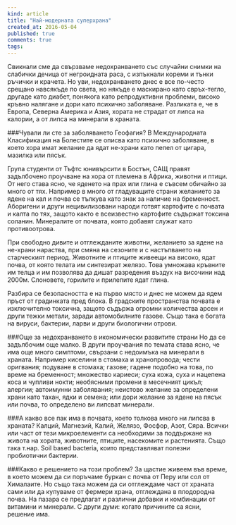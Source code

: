 ```yaml
---
kind: article
title: "Най-модерната суперхрана"
created_at: 2016-05-04
published: true
comments: true
tags:
--- 
```

Свикнали сме да свързваме недохранването със случайни снимки на слабички дечица от негроидната раса, с изпъкнали кореми и тънки ръчички и крачета. Но уви, недохранването днес е все по-често срещано навсякъде по света, но някъде е маскирано като свръх-тегло, другаде като диабет, понякога като репродуктивни проблеми, високо кръвно налягане и дори като психично заболяване. Разликата е, че в Европа, Северна Америка и Азия, хората не страдат от липса на калории, а от липса на минерали в храната. 

###Чували ли сте за заболяването Геофагия? 
В Международната Класификация на Болестите се описва като психично заболяване, в което хора имат желание да ядат не-храни като пепел от цигара, мазилка или пясък.

<!-- more -->

Група студенти от Тъфтс юнивърсити в Бостън, САЩ правят задълбочено проучване на хора от племена в Африка, животни и птици. От него става ясно, че яденето на прах или глина е съвсем обичайно за много от тях. Например в много от гладуващите страни желанието за ядене на кал и почва се тълкува като знак за наличие на бременност. Аборигени и други нецивилизовани народи готвят картофите с почвата и калта по тях, защото както е всеизвестно картофите съдържат токсина соланин. Минералите от почвата, която добавят служат като противоотрова. 


При свободно дивите и отглежданите животни, желанието за ядене на не-храни нараства, при смяна на сезоните и с настъпването на старческият период.
Животните и птиците живеещи на високо, ядат почва, от която телата им синтезират желязо. Това умножава кръвните им телца и им позволява да дишат разредения въздух на височини над 2000м. Слоновете, горилите и прилепите ядат глина. 

Разбира се безопасността е на първо място и днес не можем да ядем пръст от градинката пред блока. В градските пространства почвата е изключително токсична, защото съдържа огромни количества арсен и други тежки метали, заради автомобилните газове. Също така е богата на вируси, бактерии, ларви и други биологични отрови.

###Още за недохранването в икономически развитите страни
Но да се задълбочим още малко. В други проучвания по темата става ясно, че има още много симптоми, свързани с недоимъка на минерали в храната. Например киселини в стомаха и хранопровода; чести оригвания; подуване в стомаха; газове; гадене подобно на това, по време на бременност; множество кариеси; суха кожа, суха и нацепена коса и чупливи нокти; необясними промени в месечният цикъл; алергии; автоимунни заболявания; неистово желание за определени храни като тахан, ядки и семена; или дори желание за ядене на пясък или почва, то определено ви липсват минерали. 

###А какво все пак има в почвата, което толкова много ни липсва в храната?
Калций, Магнезий, Калий, Желязо, Фосфор, Азот, Сяра. Всички или част от тези микроелементи са необходими за поддържане на живота на хората, животните, птиците, насекомите и растенията. Също така т.нар. Soil based bacteria, които представляват полезни пробиотични бактерии.

###Какво е решението на този проблем? 
За щастие живеем във време, в което можем да си поръчаме буркан с почва от Перу или сол от Хималаите. Но също така можем да си отглеждаме част от храната сами или да купуваме от фермери храна, отглеждана в плодородна почва. На пазара се предлагат и различни добавки и комбинации от витамини и минерали. С други думи: когато причините са ясни, решение има. 